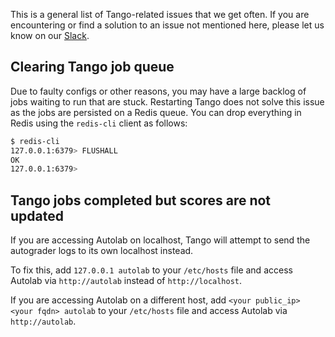 This is a general list of Tango-related issues that we get often. If you are encountering or find a solution to an issue not mentioned here,
please let us know on our [Slack](https://communityinviter.com/apps/autolab/autolab-project).

## Clearing Tango job queue
Due to faulty configs or other reasons, you may have a large backlog of jobs waiting to run that are stuck. 
Restarting Tango does not solve this issue as the jobs are persisted on a Redis queue. You can drop everything in Redis using the `redis-cli` client as follows:

```bash
$ redis-cli
127.0.0.1:6379> FLUSHALL
OK
127.0.0.1:6379> 
```

## Tango jobs completed but scores are not updated
If you are accessing Autolab on localhost, Tango will attempt to send the autograder logs to its own localhost instead. 

To fix this, add `127.0.0.1 autolab` to your `/etc/hosts` file and access Autolab via `http://autolab` instead of `http://localhost`.

If you are accessing Autolab on a different host, add `<your public_ip> <your fqdn> autolab` to your `/etc/hosts` file and access Autolab via `http://autolab`.
